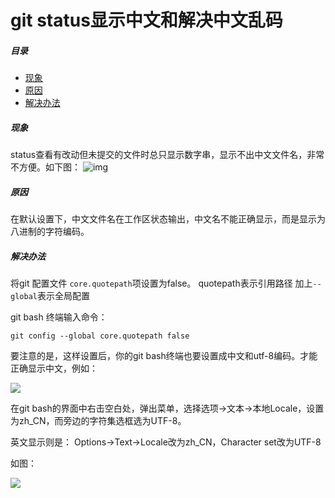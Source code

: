 # git status显示中文和解决中文乱码

##### **目录**

- [现象](#现象)
- [原因](#原因)
- [解决办法](#解决办法)



##### 现象

status查看有改动但未提交的文件时总只显示数字串，显示不出中文文件名，非常不方便。如下图：
![img](D:\git_code\Flee-as-a-bird-to-your-mountain\Git\pictures\解决git不显示中文1.png)



##### 原因

在默认设置下，中文文件名在工作区状态输出，中文名不能正确显示，而是显示为八进制的字符编码。



##### 解决办法

将git 配置文件 `core.quotepath`项设置为false。
quotepath表示引用路径
加上`--global`表示全局配置

git bash 终端输入命令：

```
git config --global core.quotepath false
```

要注意的是，这样设置后，你的git bash终端也要设置成中文和utf-8编码。才能正确显示中文，例如：

![](D:\git_code\Flee-as-a-bird-to-your-mountain\Git\pictures\解决git不显示中文2.png)

在git bash的界面中右击空白处，弹出菜单，选择选项->文本->本地Locale，设置为zh_CN，而旁边的字符集选框选为UTF-8。

英文显示则是：
Options->Text->Locale改为zh_CN，Character set改为UTF-8

如图：

![](D:\git_code\Flee-as-a-bird-to-your-mountain\Git\pictures\解决git不显示中文3.png)

